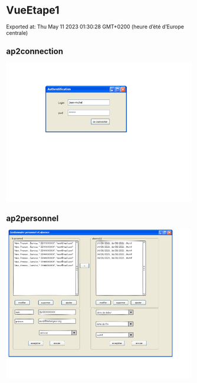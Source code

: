 <html xmlns="http://www.w3.org/1999/xhtml" xmlns:p="http://www.evolus.vn/Namespace/Pencil" xmlns:html="http://www.w3.org/1999/xhtml"><head><meta http-equiv="Content-Type" content="text/html; charset=UTF-8" />
<title>VueEtape1</title><link rel="stylesheet" href="Resources/SampleStyle.css" /></head><body><h1 id="documentTitle">VueEtape1</h1><p id="documentMetadata">Exported at: Thu May 11 2023 01:30:28 GMT+0200 (heure d’été d’Europe centrale)</p><div class="Page" id="ap2connection_page"><h2>ap2connection</h2><div class="ImageContainer"><img src="pages\ap2connection.png" width="NaN" height="NaN" usemap="#map_ap2connection" /></div><map name="map_ap2connection"></map></div><div class="Page" id="ap2personnel_page"><h2>ap2personnel</h2><div class="ImageContainer"><img src="pages\ap2personnel.png" width="NaN" height="NaN" usemap="#map_ap2personnel" /></div><map name="map_ap2personnel"></map></div></body></html>
